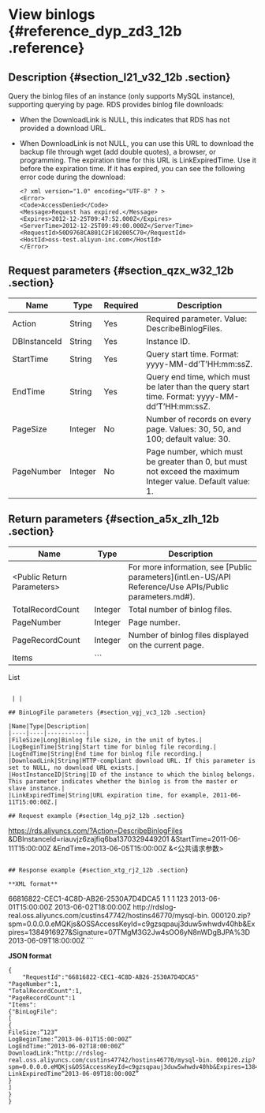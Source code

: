 # View binlogs {#reference_dyp_zd3_12b .reference}

## Description {#section_l21_v32_12b .section}

Query the binlog files of an instance \(only supports MySQL instance\), supporting querying by page. RDS provides binlog file downloads:

-   When the DownloadLink is NULL, this indicates that RDS has not provided a download URL.
-   When DownloadLink is not NULL, you can use this URL to download the backup file through wget \(add double quotes\), a browser, or programming. The expiration time for this URL is LinkExpiredTime. Use it before the expiration time. If it has expired, you can see the following error code during the download:

    ```
    <? xml version="1.0" encoding="UTF-8" ? >
    <Error>
    <Code>AccessDenied</Code>
    <Message>Request has expired.</Message>
    <Expires>2012-12-25T09:47:52.000Z</Expires>
    <ServerTime>2012-12-25T09:49:00.000Z</ServerTime>
    <RequestId>50D9768CA801C2F102005C70</RequestId>
    <HostId>oss-test.aliyun-inc.com</HostId>
    </Error>
    ```


## Request parameters {#section_qzx_w32_12b .section}

|Name|Type|Required|Description|
|----|----|--------|-----------|
|Action|String|Yes|Required parameter. Value: DescribeBinlogFiles.|
|DBInstanceId|String|Yes|Instance ID.|
|StartTime|String|Yes|Query start time. Format: yyyy-MM-dd’T’HH:mm:ssZ.|
|EndTime|String|Yes|Query end time, which must be later than the query start time. Format: yyyy-MM-dd’T’HH:mm:ssZ.|
|PageSize|Integer|No|Number of records on every page. Values: 30, 50, and 100; default value: 30.|
|PageNumber|Integer|No|Page number, which must be greater than 0, but must not exceed the maximum Integer value. Default value: 1.|

## Return parameters {#section_a5x_zlh_12b .section}

|Name|Type|Description|
|----|----|-----------|
|<Public Return Parameters\>| |For more information, see [Public parameters](intl.en-US/API Reference/Use APIs/Public parameters.md#).|
|TotalRecordCount|Integer|Total number of binlog files.|
|PageNumber|Integer|Page number.|
|PageRecordCount|Integer|Number of binlog files displayed on the current page.|
|Items| ```
List<BinLogFile>
```

 | |

## BinLogFile parameters {#section_vgj_vc3_12b .section}

|Name|Type|Description|
|----|----|-----------|
|FileSize|Long|Binlog file size, in the unit of bytes.|
|LogBeginTime|String|Start time for binlog file recording.|
|LogEndTime|String|End time for binlog file recording.|
|DownloadLink|String|HTTP-compliant download URL. If this parameter is set to NULL, no download URL exists.|
|HostInstanceID|String|ID of the instance to which the binlog belongs. This parameter indicates whether the binlog is from the master or slave instance.|
|LinkExpiredTime|String|URL expiration time, for example, 2011-06-11T15:00:00Z.|

## Request example {#section_l4g_pj2_12b .section}

```
https://rds.aliyuncs.com/?Action=DescribeBinlogFiles
&DBInstanceId=riauvjz6zajfiq6ba1370329449201
&StartTime=2011-06-11T15:00:00Z
&EndTime=2013-06-05T15:00:00Z
&<公共请求参数>
```

## Response example {#section_xtg_rj2_12b .section}

**XML format**

```
<DescribeBinlogFilesResponse> 
  <RequestId>66816822-CEC1-4C8D-AB26-2530A7D4DCA5</RequestId>
  <TotalRecordCount>1</TotalRecordCount>
  <PageNumber>1</PageNumber>
  <PageRecordCount>1<PageRecordCount>
  <Items>
    <BinLogFile>
    <FileSize>123</FileSize>
    <LogBeginTime>2013-06-01T15:00:00Z</LogBeginTime>
     <LogEndTime>2013-06-02T18:00:00Z</LogEndTime>
     <DownloadLink>http://rdslog- real.oss.aliyuncs.com/custins47742/hostins46770/mysql-bin. 000120.zip? spm=0.0.0.0.eMQKjs&OSSAccessKeyId=c9gzsqpauj3duw5whwdv40hb&Expires=1384916927&Signature=07TMgM3G2Jw4sOO6yN8nWDgBJPA%3D</DownloadLink>
    <LinkExpiredTime>2013-06-09T18:00:00Z</LinkExpiredTime>
   </BinLogFile>
  </Items>
</DescribeBinlogFilesResponse>
```

**JSON format**

```
{
    "RequestId":"66816822-CEC1-4C8D-AB26-2530A7D4DCA5"
"PageNumber":1,
"TotalRecordCount":1,
"PageRecordCount":1
"Items":
{"BinLogFile":
[
{
FileSize:”123”
LogBeginTime:”2013-06-01T15:00:00Z”
LogEndTime:”2013-06-02T18:00:00Z”
DownloadLink:”http://rdslog-real.oss.aliyuncs.com/custins47742/hostins46770/mysql-bin. 000120.zip?spm=0.0.0.0.eMQKjs&OSSAccessKeyId=c9gzsqpauj3duw5whwdv40hb&Expires=1384916927&Signature=07TMgM3G2Jw4sOO6yN8nWDgBJPA%3D”
LinkExpiredTime”2013-06-09T18:00:00Z”
}
]
}
}
```

